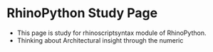 # RhinoPython Study Page

- This page is study for rhinoscriptsyntax module of RhinoPython.
- Thinking about Architectural insight through the numeric
